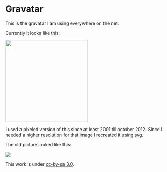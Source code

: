 # Gravatar

This is the gravatar I am using everywhere on the net.

Currently it looks like this:

<img src="https://raw.github.com/bitboxer/gravatar/master/gravatar.png" width="256" height="256"/>

I used a pixeled version of this since at least 2001 till october 2012.
Since I needed a higher resolution for that image I recreated it using svg.

The old picture looked like this:

<img src="https://raw.github.com/bitboxer/gravatar/master/old_avatar.png"/> 

This work is under [cc-by-sa 3.0](http://creativecommons.org/licenses/by-sa/3.0/).
